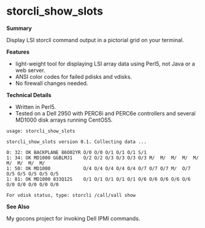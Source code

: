 storcli_show_slots
==================

**Summary**

Display LSI storcli command output in a pictorial grid on your terminal.

**Features**

- light-weight tool for displaying LSI array data using Perl5, not Java or a web server.
- ANSI color codes for failed pdisks and vdisks.
- No firewall changes needed.

**Technical Details**

- Written in Perl5.
- Tested on a Dell 2950 with PERC6i and PERC6e controllers and several MD1000 disk arrays running CentOS5.

`usage: storcli_show_slots`

    storcli_show_slots version 0.1. Collecting data ...
    
    0: 32: OK BACKPLANE 86O02YR O/0 O/0 O/1 O/1 O/1 S/1
    1: 34: OK MD1000 GGBLMJ1    O/2 O/2 O/3 O/3 O/3 O/3 M/  M/  M/  M/  M/  M/  M/  M/  M/ 
    1: 50: OK MD1000            O/4 O/4 O/4 O/4 O/4 O/7 O/7 O/7 M/  O/7 O/5 O/5 O/5 O/5 O/5
    1: 81: OK MD1000 833Q12S    O/1 O/1 O/1 O/1 O/1 O/6 O/6 O/6 O/6 O/6 O/0 O/0 O/0 O/0 O/0
        
    For vdisk status, type: storcli /call/vall show

**See Also**

My gocons project for invoking Dell IPMI commands.

